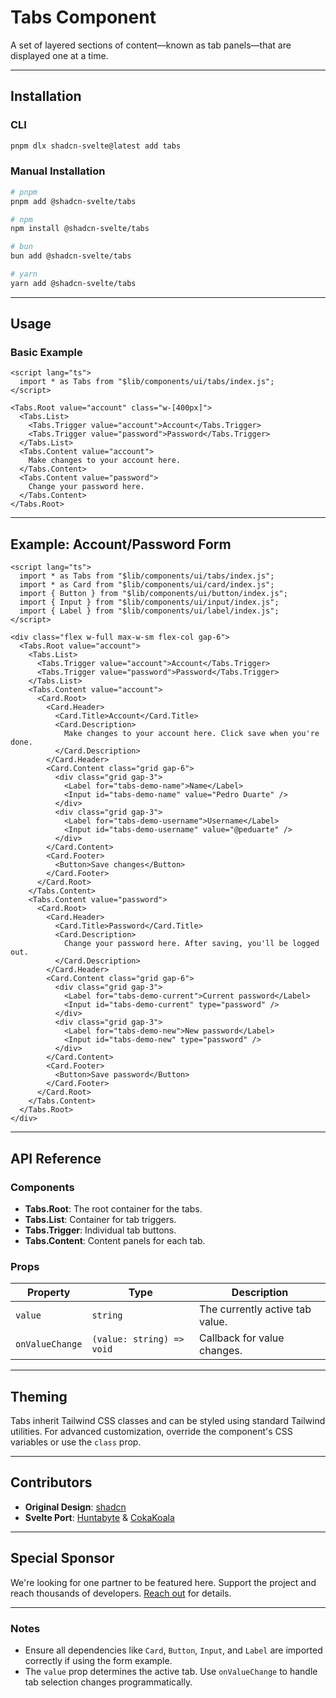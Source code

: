 

# Tabs Component

A set of layered sections of content—known as tab panels—that are displayed one at a time.

---

## Installation

### CLI
```bash
pnpm dlx shadcn-svelte@latest add tabs
```

### Manual Installation
```bash
# pnpm
pnpm add @shadcn-svelte/tabs

# npm
npm install @shadcn-svelte/tabs

# bun
bun add @shadcn-svelte/tabs

# yarn
yarn add @shadcn-svelte/tabs
```

---

## Usage

### Basic Example

```svelte
<script lang="ts">
  import * as Tabs from "$lib/components/ui/tabs/index.js";
</script>

<Tabs.Root value="account" class="w-[400px]">
  <Tabs.List>
    <Tabs.Trigger value="account">Account</Tabs.Trigger>
    <Tabs.Trigger value="password">Password</Tabs.Trigger>
  </Tabs.List>
  <Tabs.Content value="account">
    Make changes to your account here.
  </Tabs.Content>
  <Tabs.Content value="password">
    Change your password here.
  </Tabs.Content>
</Tabs.Root>
```

---

## Example: Account/Password Form

```svelte
<script lang="ts">
  import * as Tabs from "$lib/components/ui/tabs/index.js";
  import * as Card from "$lib/components/ui/card/index.js";
  import { Button } from "$lib/components/ui/button/index.js";
  import { Input } from "$lib/components/ui/input/index.js";
  import { Label } from "$lib/components/ui/label/index.js";
</script>

<div class="flex w-full max-w-sm flex-col gap-6">
  <Tabs.Root value="account">
    <Tabs.List>
      <Tabs.Trigger value="account">Account</Tabs.Trigger>
      <Tabs.Trigger value="password">Password</Tabs.Trigger>
    </Tabs.List>
    <Tabs.Content value="account">
      <Card.Root>
        <Card.Header>
          <Card.Title>Account</Card.Title>
          <Card.Description>
            Make changes to your account here. Click save when you're done.
          </Card.Description>
        </Card.Header>
        <Card.Content class="grid gap-6">
          <div class="grid gap-3">
            <Label for="tabs-demo-name">Name</Label>
            <Input id="tabs-demo-name" value="Pedro Duarte" />
          </div>
          <div class="grid gap-3">
            <Label for="tabs-demo-username">Username</Label>
            <Input id="tabs-demo-username" value="@peduarte" />
          </div>
        </Card.Content>
        <Card.Footer>
          <Button>Save changes</Button>
        </Card.Footer>
      </Card.Root>
    </Tabs.Content>
    <Tabs.Content value="password">
      <Card.Root>
        <Card.Header>
          <Card.Title>Password</Card.Title>
          <Card.Description>
            Change your password here. After saving, you'll be logged out.
          </Card.Description>
        </Card.Header>
        <Card.Content class="grid gap-6">
          <div class="grid gap-3">
            <Label for="tabs-demo-current">Current password</Label>
            <Input id="tabs-demo-current" type="password" />
          </div>
          <div class="grid gap-3">
            <Label for="tabs-demo-new">New password</Label>
            <Input id="tabs-demo-new" type="password" />
          </div>
        </Card.Content>
        <Card.Footer>
          <Button>Save password</Button>
        </Card.Footer>
      </Card.Root>
    </Tabs.Content>
  </Tabs.Root>
</div>
```

---

## API Reference

### Components

- **Tabs.Root**: The root container for the tabs.
- **Tabs.List**: Container for tab triggers.
- **Tabs.Trigger**: Individual tab buttons.
- **Tabs.Content**: Content panels for each tab.

### Props

| Property   | Type     | Description                          |
|-----------|----------|--------------------------------------|
| `value`   | `string` | The currently active tab value.       |
| `onValueChange` | `(value: string) => void` | Callback for value changes. |

---

## Theming

Tabs inherit Tailwind CSS classes and can be styled using standard Tailwind utilities. For advanced customization, override the component's CSS variables or use the `class` prop.

---

## Contributors

- **Original Design**: [shadcn](https://shadcn.com)
- **Svelte Port**: [Huntabyte](https://github.com/Huntabyte) & [CokaKoala](https://github.com/CokaKoala)

---

## Special Sponsor

We're looking for one partner to be featured here. Support the project and reach thousands of developers. [Reach out](https://shadcn.com) for details.

---

### Notes
- Ensure all dependencies like `Card`, `Button`, `Input`, and `Label` are imported correctly if using the form example.
- The `value` prop determines the active tab. Use `onValueChange` to handle tab selection changes programmatically.